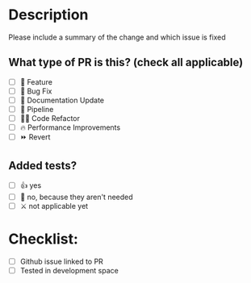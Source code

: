 # Description

Please include a summary of the change and which issue is fixed

## What type of PR is this? (check all applicable)

- [ ] 🍕 Feature
- [ ] 🐛 Bug Fix
- [ ] 📝 Documentation Update
- [ ] 🪈 Pipeline
- [ ] 🧑‍💻 Code Refactor
- [ ] 🔥 Performance Improvements
- [ ] ⏩ Revert

## Added tests?

- [ ] 👍 yes
- [ ] 🙅 no, because they aren't needed
- [ ] ⚔️ not applicable yet

# Checklist:

- [ ] Github issue linked to PR
- [ ] Tested in development space

